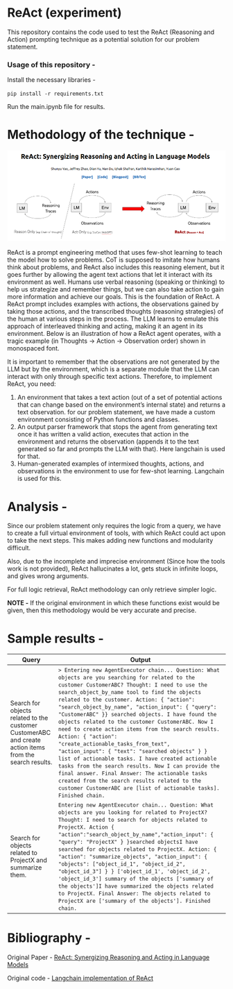# ReAct (experiment)

This repository contains the code used to test the ReAct (Reasoning and Action) prompting technique as a potential solution for our problem statement. 

### Usage of this repository - 

Install the necessary libraries - 

`pip install -r requirements.txt`

Run the main.ipynb file for results. 

# Methodology of the technique - 

![Alt text](images/image.png)

ReAct is a prompt engineering method that uses few-shot learning to teach the model how to solve problems. CoT is supposed to imitate how humans think about problems, and ReAct also includes this reasoning element, but it goes further by allowing the agent text actions that let it interact with its environment as well. Humans use verbal reasoning (speaking or thinking) to help us strategize and remember things, but we can also take action to gain more information and achieve our goals. This is the foundation of ReAct. A ReAct prompt includes examples with actions, the observations gained by taking those actions, and the transcribed thoughts (reasoning strategies) of the human at various steps in the process. The LLM learns to emulate this approach of interleaved thinking and acting, making it an agent in its environment. Below is an illustration of how a ReAct agent operates, with a tragic example (in Thoughts -> Action -> Observation order) shown in monospaced font.

It is important to remember that the observations are not generated by the LLM but by the environment, which is a separate module that the LLM can interact with only through specific text actions. Therefore, to implement ReAct, you need:

1) An environment that takes a text action (out of a set of potential actions that can change based on the environment’s internal state) and returns a text observation. for our problem statement, we have made a custom environment consisting of Python functions and classes.
2) An output parser framework that stops the agent from generating text once it has written a valid action, executes that action in the environment and returns the observation (appends it to the text generated so far and prompts the LLM with that). Here langchain is used for that. 
3) Human-generated examples of intermixed thoughts, actions, and observations in the environment to use for few-shot learning. Langchain is used for this.

# Analysis - 

Since our problem statement only requires the logic from a query, we have to create a full virtual environment of tools, with which ReAct could act upon to take the next steps. This makes adding new functions and modularity difficult. 

Also, due to the incomplete and imprecise environment (Since how the tools work is not provided), ReAct hallucinates a lot, gets stuck in infinite loops, and gives wrong arguments. 

For full logic retrieval, ReAct methodology can only retrieve simpler logic. 

**NOTE -** If the original environment in which these functions exist would be given, then this methodology would be very accurate and precise. 

# Sample results - 

| Query                             | Output |
|-----------------------------------|--------|
| Search for objects related to the customer CustomerABC and create action items from the search results. | ```> Entering new AgentExecutor chain... Question: What objects are you searching for related to the customer CustomerABC? Thought: I need to use the search_object_by_name tool to find the objects related to the customer. Action: { "action": "search_object_by_name", "action_input": { "query": "CustomerABC" }} searched objects. I have found the objects related to the customer CustomerABC. Now I need to create action items from the search results. Action: { "action": "create_actionable_tasks_from_text",   "action_input": { "text": "searched objects" } } list of actionable tasks. I have created actionable tasks from the search results. Now I can provide the final answer. Final Answer: The actionable tasks created from the search results related to the customer CustomerABC are [list of actionable tasks]. Finished chain.``` | 
|  Search for objects related to ProjectX and summarize them. | ```Entering new AgentExecutor chain... Question: What objects are you looking for related to ProjectX? Thought: I need to search for objects related to ProjectX. Action { "action":"search_object_by_name","action_input": { "query": "ProjectX" } }searched objectsI have searched for objects related to ProjectX. Action: { "action": "summarize_objects", "action_input": { "objects": ["object_id_1", "object_id_2", "object_id_3"] } } ['object_id_1', 'object_id_2', 'object_id_3'] summary of the objects ['summary of the objects']I have summarized the objects related to ProjectX. Final Answer: The objects related to ProjectX are ['summary of the objects']. Finished chain.``` | 

# Bibliography - 

Original Paper - [ReAct: Synergizing Reasoning and Acting in Language Models](https://arxiv.org/abs/2210.03629)

Original code - [Langchain implementation of ReAct](https://python.langchain.com/docs/modules/agents/agent_types/react)
